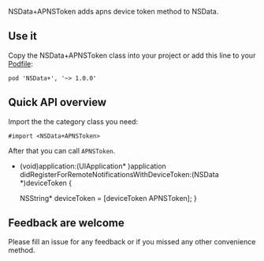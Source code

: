 NSData+APNSToken adds apns device token method to NSData.

## Use it

Copy the NSData+APNSToken class into your project or add this line to your [Podfile](http://cocoapods.org/):

	pod 'NSData+', '~> 1.0.0'

## Quick API overview

Import the the category class you need:

	#import <NSData+APNSToken>

After that you can call `APNSToken`.

- (void)application:(UIApplication* )application didRegisterForRemoteNotificationsWithDeviceToken:(NSData *)deviceToken {

  NSString* deviceToken = [deviceToken APNSToken];
}


## Feedback are welcome

Please fill an issue for any feedback or if you missed any other convenience method.
